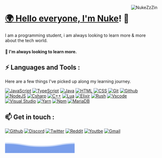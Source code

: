 <a href="https://github.com/NukeZzZin/"><img align="right" alt="NukeZzZin" src="https://cdn.discordapp.com/attachments/852703836819685447/872062890104983612/ezgif.com-gif-maker.gif">

# 🌍 Hello everyone, I'm [Nuke](https://discord.com/channels/@me/275413930413654017)! 👋

I am a programming student, i am always looking to learn more & more about the tech world.


#### 🔭 I'm always looking to learn more.

## <strong> ⚡ Languages and Tools : </strong>

Here are a few things I've picked up along my learning journey.

[![JavaScript](https://img.shields.io/badge/JavaScript-F7DF1E?style=for-the-badge&logo=javascript&logoColor=black)](https://developer.mozilla.org/pt-BR/docs/Web/JavaScript) [![TypeScript](https://img.shields.io/badge/TypeScript-007ACC?style=for-the-badge&logo=typescript&logoColor=white)](https://www.typescriptlang.org) [![Java](https://img.shields.io/badge/Java-ED8B00?style=for-the-badge&logo=java&logoColor=white)](https://www.java.com/pt-BR/) [![HTML](https://img.shields.io/badge/HTML5-E34F26?style=for-the-badge&logo=html5&logoColor=white)](https://developer.mozilla.org/pt-BR/docs/Web/HTML) [![CSS](https://img.shields.io/badge/CSS-239120?&style=for-the-badge&logo=css3&logoColor=white)](https://developer.mozilla.org/pt-BR/docs/Web/CSS) [![Git](https://img.shields.io/badge/git%20-%23F05033.svg?&style=for-the-badge&logo=git&logoColor=white)](https://git-scm.com) [![Github](https://img.shields.io/badge/github%20-%23121011.svg?&style=for-the-badge&logo=github&logoColor=white)](https://github.com) [![NodeJS](https://img.shields.io/badge/Node.js-43853D?style=for-the-badge&logo=node.js&logoColor=white)](https://nodejs.org/en/) [![Csharp](https://img.shields.io/badge/C%23-239120?style=for-the-badge&logo=c-sharp&logoColor=white)](https://docs.microsoft.com/pt-br/dotnet/csharp/) [![C++](https://img.shields.io/badge/C%2B%2B-00599C?style=for-the-badge&logo=c%2B%2B&logoColor=white)](https://docs.microsoft.com/pt-br/cpp/cpp/?view=msvc-160) [![Lua](https://img.shields.io/badge/Lua-2C2D72?style=for-the-badge&logo=lua&logoColor=white)](https://elixir-lang.org) [![Elixir](https://img.shields.io/badge/Elixir-4B275F?style=for-the-badge&logo=elixir&logoColor=white)](https://elixir-lang.org) [![Rush](https://img.shields.io/badge/Rust-000000?style=for-the-badge&logo=rust&logoColor=white)](https://www.rust-lang.org/pt-BR) [![Vscode](https://img.shields.io/badge/Visual_Studio_Code-0078D4?style=for-the-badge&logo=visual%20studio%20code&logoColor=white)](https://code.visualstudio.com) [![Visual Studio](https://img.shields.io/badge/Visual_Studio-5C2D91?style=for-the-badge&logo=visual%20studio&logoColor=white)](https://visualstudio.microsoft.com/pt-br/) [![Yarn](https://img.shields.io/badge/Yarn-2C8EBB?style=for-the-badge&logo=yarn&logoColor=white)](https://yarnpkg.com) [![Npm](https://img.shields.io/badge/npm-CB3837?style=for-the-badge&logo=npm&logoColor=white)](https://www.npmjs.com) [![MariaDB](https://img.shields.io/badge/MariaDB-003545?style=for-the-badge&logo=mariadb&logoColor=white)](https://mariadb.org)

## 📫 Get in touch :

[![Github](https://img.shields.io/badge/github%20-%23121011.svg?&style=for-the-badge&logo=github&logoColor=white)](https://github.com/NukeZzZin/) [![Discord](https://img.shields.io/badge/Discord-7289DA?style=for-the-badge&logo=discord&logoColor=white)](https://discord.com/channels/@me/275413930413654017) [![Twitter](https://img.shields.io/badge/Twitter-1DA1F2?style=for-the-badge&logo=twitter&logoColor=white)](https://twitter.com/nuke_zin) [![Reddit](https://img.shields.io/badge/Reddit-FF4500?style=for-the-badge&logo=reddit&logoColor=white)](https://www.reddit.com/user/NukeXV) [![Youtbe](https://img.shields.io/badge/YouTube-FF0000?style=for-the-badge&logo=youtube&logoColor=white)](https://www.youtube.com/channel/UCOTAb5P3_4X6MDpUKhNVrIw) [![Gmail](https://img.shields.io/badge/Gmail-D14836?style=for-the-badge&logo=gmail&logoColor=white)](mailto:nukezzzin@gmail.com)
 
![](https://github.com/amandewatnitrr/amandewatnitrr/blob/main/imgs/bottom_header.svg)
